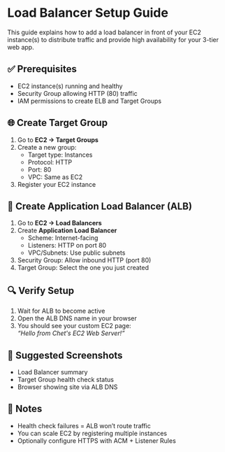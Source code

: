 # Load Balancer Setup Guide

This guide explains how to add a load balancer in front of your EC2 instance(s) to distribute traffic and provide high availability for your 3-tier web app.

## ✅ Prerequisites

- EC2 instance(s) running and healthy
- Security Group allowing HTTP (80) traffic
- IAM permissions to create ELB and Target Groups

## 🌐 Create Target Group

1. Go to **EC2 → Target Groups**
2. Create a new group:
   - Target type: Instances
   - Protocol: HTTP
   - Port: 80
   - VPC: Same as EC2
3. Register your EC2 instance

## 🧰 Create Application Load Balancer (ALB)

1. Go to **EC2 → Load Balancers**
2. Create **Application Load Balancer**
   - Scheme: Internet-facing
   - Listeners: HTTP on port 80
   - VPC/Subnets: Use public subnets
3. Security Group: Allow inbound HTTP (port 80)
4. Target Group: Select the one you just created

## 🔍 Verify Setup

1. Wait for ALB to become active
2. Open the ALB DNS name in your browser
3. You should see your custom EC2 page:  
   _“Hello from Chet's EC2 Web Server!”_

## 📸 Suggested Screenshots

- Load Balancer summary  
- Target Group health check status  
- Browser showing site via ALB DNS

## 🧠 Notes

- Health check failures = ALB won’t route traffic
- You can scale EC2 by registering multiple instances
- Optionally configure HTTPS with ACM + Listener Rules
